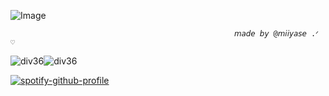    ![Image](https://github.com/user-attachments/assets/93281f4c-483e-4d8d-a4c4-619b35a6fa38)

                                                      𝘮𝘢𝘥𝘦 𝘣𝘺 @𝘮𝘪𝘪𝘺𝘢𝘴𝘦 .ᐟ  ♡


![div36](https://github.com/user-attachments/assets/6c9adcb6-f748-4e0b-bb6a-a21771b6204b)![div36](https://github.com/user-attachments/assets/0b20ad4e-eb09-4809-83c4-2bb93422d25d)


   [![spotify-github-profile](https://spotify-github-profile.kittinanx.com/api/view?uid=31md462ihtkpiit7oy4khjby7jem&cover_image=true&theme=default&show_offline=false&background_color=f2d9dc&interchange=false&bar_color=ffffff)](https://github.com/kittinan/spotify-github-profile)





